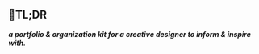<h2>🔗TL;DR</h2>

_**a portfolio & organization kit for a creative designer to inform & inspire with.**_